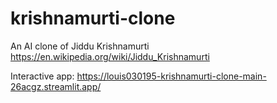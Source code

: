 # krishnamurti-clone
An AI clone of Jiddu Krishnamurti https://en.wikipedia.org/wiki/Jiddu_Krishnamurti


Interactive app: https://louis030195-krishnamurti-clone-main-26acgz.streamlit.app/
